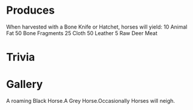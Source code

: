 # Produces

When harvested with a Bone Knife or Hatchet, horses will yield:
10 Animal Fat
50 Bone Fragments
25 Cloth
50 Leather
5 Raw Deer Meat
# Trivia


# Gallery

A roaming Black Horse.A Grey Horse.Occasionally Horses will neigh.
